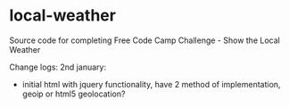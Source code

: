 # local-weather
Source code for completing Free Code Camp Challenge - Show the Local Weather

Change logs:
2nd january:
- initial html with jquery functionality, have 2 method of implementation, geoip or html5 geolocation?